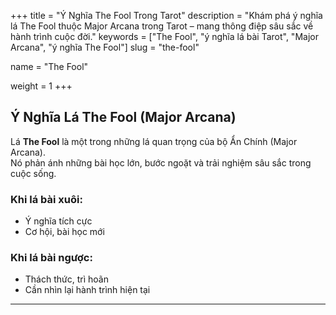 +++
title = "Ý Nghĩa The Fool Trong Tarot"
description = "Khám phá ý nghĩa lá The Fool thuộc Major Arcana trong Tarot – mang thông điệp sâu sắc về hành trình cuộc đời."
keywords = ["The Fool", "ý nghĩa lá bài Tarot", "Major Arcana", "ý nghĩa The Fool"]
slug = "the-fool"

name = "The Fool"

weight = 1
+++

## Ý Nghĩa Lá The Fool (Major Arcana)

Lá **The Fool** là một trong những lá quan trọng của bộ Ẩn Chính (Major Arcana).  
Nó phản ánh những bài học lớn, bước ngoặt và trải nghiệm sâu sắc trong cuộc sống.

### Khi lá bài xuôi:
- Ý nghĩa tích cực  
- Cơ hội, bài học mới  

### Khi lá bài ngược:
- Thách thức, trì hoãn  
- Cần nhìn lại hành trình hiện tại  

---
